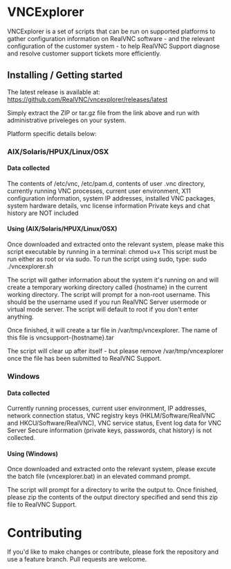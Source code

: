# VNCExplorer
VNCExplorer is a set of scripts that can be run on supported platforms to gather configuration information on RealVNC software - and
 the relevant configuration of the customer system - to help RealVNC Support diagnose and resolve customer support tickets more efficiently.

## Installing / Getting started
The latest release is available at: https://github.com/RealVNC/vncexplorer/releases/latest
 
Simply extract the ZIP or tar.gz file from the link above and run with administrative priveleges on your system.


Platform specific details below:

### AIX/Solaris/HPUX/Linux/OSX
#### Data collected
The contents of /etc/vnc, /etc/pam.d, contents of user .vnc directory, currently running VNC processes, current user environment, X11 configuration information, 
system IP addresses, installed VNC packages, system hardware details, vnc license information 
Private keys and chat history are NOT included

#### Using (AIX/Solaris/HPUX/Linux/OSX)
Once downloaded and extracted onto the relevant system, please make this script executable by running in a terminal: chmod u+x
This script must be run either as root or via sudo.
To run the script using sudo, type: sudo ./vncexplorer.sh

The script will gather information about the system it's running on and will create a temporary working directory called {hostname} in the current working directory.  The script will prompt for a non-root username. This should be the username used if you run RealVNC Server usermode or virtual mode server. 
The script will default to root if you don't enter anything.

Once finished, it will create a tar file in /var/tmp/vncexplorer. The name of this file is vncsupport-{hostname}.tar

The script will clear up after itself - but please remove /var/tmp/vncexplorer once the file has been submitted to RealVNC Support.

 
### Windows
#### Data collected
Currently running processes, current user environment, IP addresses, network connection status, VNC registry keys 
(HKLM/Software/RealVNC and HKCU/Software/RealVNC), VNC service status, Event log data for VNC Server
Secure information (private keys, passwords, chat history) is not collected.

#### Using (Windows)
Once downloaded and extracted onto the relevant system, please excute the batch file (vncexplorer.bat) in an elevated command prompt.

The script will prompt for a directory to write the output to. Once finished, please zip the contents of the output directory specified and send this zip file to RealVNC Support.

# Contributing
If you'd like to make changes or contribute, please fork the repository and use a feature
branch. Pull requests are welcome.
